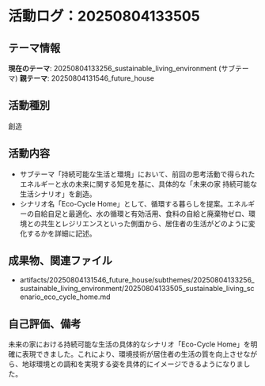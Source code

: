 # 活動ログ：20250804133505

## テーマ情報
**現在のテーマ**: 20250804133256_sustainable_living_environment (サブテーマ)
**親テーマ**: 20250804131546_future_house

## 活動種別
創造

## 活動内容
- サブテーマ「持続可能な生活と環境」において、前回の思考活動で得られたエネルギーと水の未来に関する知見を基に、具体的な「未来の家 持続可能な生活シナリオ」を創造。
- シナリオ名「Eco-Cycle Home」として、循環する暮らしを提案。エネルギーの自給自足と最適化、水の循環と有効活用、食料の自給と廃棄物ゼロ、環境との共生とレジリエンスといった側面から、居住者の生活がどのように変化するかを詳細に記述。

## 成果物、関連ファイル
- artifacts/20250804131546_future_house/subthemes/20250804133256_sustainable_living_environment/20250804133505_sustainable_living_scenario_eco_cycle_home.md

## 自己評価、備考
未来の家における持続可能な生活の具体的なシナリオ「Eco-Cycle Home」を明確に表現できました。これにより、環境技術が居住者の生活の質を向上させながら、地球環境との調和を実現する姿を具体的にイメージできるようになりました。
